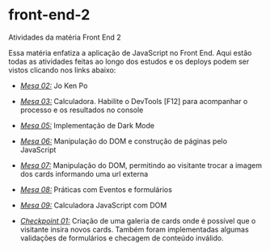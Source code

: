 # front-end-2

Atividades da matéria Front End 2

Essa matéria enfatiza a aplicação de JavaScript no Front End. Aqui estão todas as atividades feitas ao longo dos estudos e os deploys podem ser vistos clicando nos links abaixo:

- _[Mesa 02:](https://taupe-sawine-0f4ca6.netlify.app)_ Jo Ken Po

- _[Mesa 03:](https://verdant-macaron-306d2d.netlify.app)_ Calculadora. Habilite o DevTools [F12] para acompanhar o processo e os resultados no console

- _[Mesa 05:](https://stunning-gumdrop-a90fd2.netlify.app/)_ Implementação de Dark Mode

- _[Mesa 06:](https://beamish-ganache-9c1e6a.netlify.app)_ Manipulação do DOM e construção de páginas pelo JavaScript

- _[Mesa 07:](https://dainty-belekoy-fd51fd.netlify.app)_ Manipulação do DOM, permitindo ao visitante trocar a imagem dos cards informando uma url externa

- _[Mesa 08:](https://voluble-kashata-426b95.netlify.app)_ Práticas com Eventos e formulários

- _[Mesa 09:](https://delicate-gumption-3e177c.netlify.app/)_ Calculadora JavaScript com DOM

- _[Checkpoint 01:](https://grand-chimera-cd9e9d.netlify.app)_ Criação de uma galeria de cards onde é possível que o visitante insira novos cards. Também foram implementadas algumas validações de formulários e checagem de conteúdo inválido.
